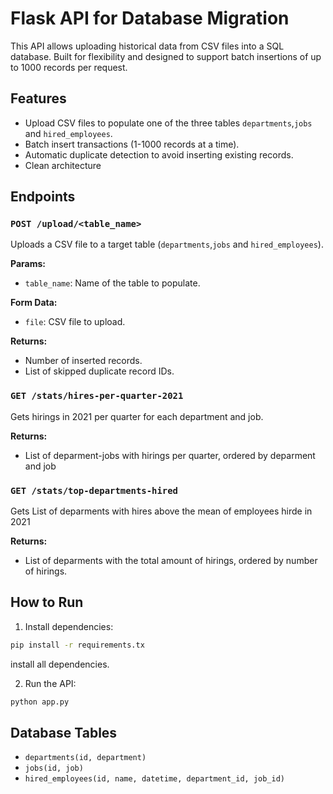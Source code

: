 # Flask API for Database Migration

This API allows uploading historical data from CSV files into a SQL database. Built for flexibility and designed to support batch insertions of up to 1000 records per request.

## Features

- Upload CSV files to populate one of the three tables `departments`,`jobs` and `hired_employees`.
- Batch insert transactions (1-1000 records at a time).
- Automatic duplicate detection to avoid inserting existing records.
- Clean architecture

## Endpoints

### `POST /upload/<table_name>`
Uploads a CSV file to a target table (`departments`,`jobs` and `hired_employees`).

**Params:**
- `table_name`: Name of the table to populate.

**Form Data:**
- `file`: CSV file to upload.

**Returns:**
- Number of inserted records.
- List of skipped duplicate record IDs.

### `GET /stats/hires-per-quarter-2021`
Gets hirings in 2021 per quarter for each department and job.

**Returns:**
- List of deparment-jobs with hirings per quarter, ordered by deparment and job

### `GET /stats/top-departments-hired`
Gets List of deparments with hires above the mean of employees hirde in 2021

**Returns:**
- List of deparments with the total amount of hirings, ordered by number of hirings.

## How to Run

1. Install dependencies:

```bash
pip install -r requirements.tx
```
install all dependencies.

2. Run the API:

```bash
python app.py
```

## Database Tables

- `departments(id, department)`
- `jobs(id, job)`
- `hired_employees(id, name, datetime, department_id, job_id)`